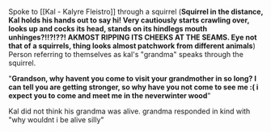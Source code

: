 Spoke to [[Kal - Kalyre Fleistro]] through a squirrel (**Squirrel in the distance, Kal holds his hands out to say hi! Very cautiously starts crawling over, looks up and cocks its head, stands on its hindlegs mouth unhinges?!!?!??! AKMOST RIPPING ITS CHEEKS AT THE SEAMS. Eye not that of a squirrels, thing looks almost patchwork from different animals**) Person referring to themselves as kal's "grandma" speaks through the squirrel. 

"**Grandson, why havent you come to visit your grandmother in so long? I can tell you are getting stronger, so why have you not come to see me :( i expect you to come and meet me in the neverwinter wood**"

Kal did not think his grandma was alive. grandma responded in kind with "why wouldnt i be alive silly"